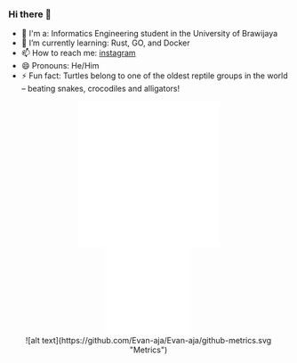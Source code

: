### Hi there 👋

<!--
**Evan-aja/Evan-aja** is a ✨ _special_ ✨ repository because its `README.md` (this file) appears on your GitHub profile.

Here are some ideas to get you started:

- 🔭 I’m currently working on ...
- 🌱 I’m currently learning ...
- 👯 I’m looking to collaborate on ...
- 🤔 I’m looking for help with ...
- 💬 Ask me about ...
- 📫 How to reach me: ...
- 😄 Pronouns: ...
- ⚡ Fun fact: ...
-->

- 🔭 I'm a: Informatics Engineering student in the University of Brawijaya
- 🌱 I’m currently learning: Rust, GO, and Docker
- 📫 How to reach me: [instagram](https://www.instagram.com/gabrielevan20/)
- 😄 Pronouns: He/Him
- ⚡ Fun fact: Turtles belong to one of the oldest reptile groups in the world – beating snakes, crocodiles and alligators!

<!-- [![Evan-aja's github stats](https://github-readme-stats.vercel.app/api?username=Evan-aja&theme=dracula&show_icons=true)](https://github.com/anuraghazra/github-readme-stats) -->
<!-- [![Top Langs](https://github-readme-stats.vercel.app/api/top-langs/?username=Evan-aja&layout=compact&theme=dracula)](https://github.com/anuraghazra/github-readme-stats) -->
<!-- [![Top Langs](https://github-readme-stats.vercel.app/api/top-langs/?username=Evan-aja&layout=compact&langs_count=10&theme=dracula&hide=javascript)](https://github.com/anuraghazra/github-readme-stats) -->
<img src="/github-metrics.svg" alt="Metrics" width="50%" style="display: block;margin-left: auto;margin-right: auto">
<img 
    style="display: block; 
           margin-left: auto;
           margin-right: auto;
           width: 30%;"
    src="/github-metrics.svg" 
    alt="Metrics">
</img>
<div style="text-align: center;">
![alt text](https://github.com/Evan-aja/Evan-aja/github-metrics.svg "Metrics")
</div>
